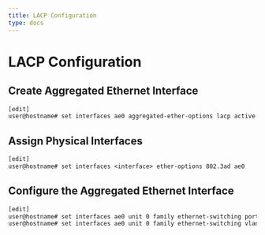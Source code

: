 ```yaml
---
title: LACP Configuration
type: docs
---
```


# LACP Configuration

## Create Aggregated Ethernet Interface

```txt
[edit]
user@hostname# set interfaces ae0 aggregated-ether-options lacp active
```

## Assign Physical Interfaces

```txt
[edit]
user@hostname# set interfaces <interface> ether-options 802.3ad ae0
```

## Configure the Aggregated Ethernet Interface

```txt
[edit]
user@hostname# set interfaces ae0 unit 0 family ethernet-switching port-mode trunk
user@hostname# set interfaces ae0 unit 0 family ethernet-switching vlan members <vlan_list>
```
